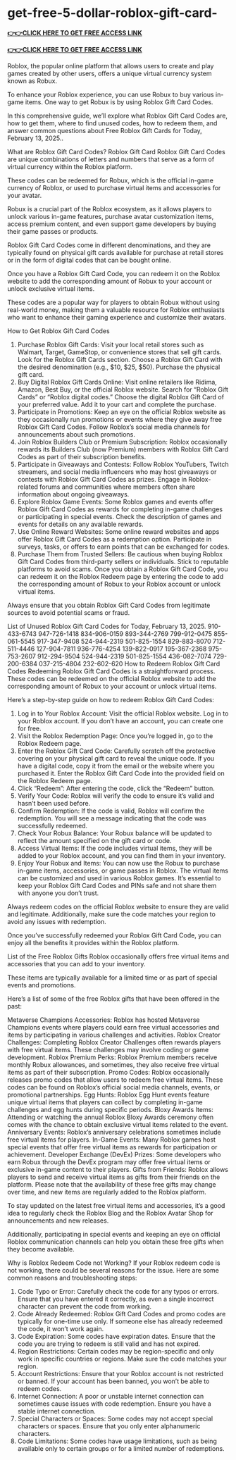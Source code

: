 # get-free-5-dollar-roblox-gift-card-


**[👉👉CLICK HERE TO GET FREE ACCESS LINK](https://topmega.xyz/Roblox/)**





**[👉👉CLICK HERE TO GET FREE ACCESS LINK](https://topmega.xyz/Roblox/)**



Roblox, the popular online platform that allows users to create and play games created by other users, offers a unique virtual currency system known as Robux.

To enhance your Roblox experience, you can use Robux to buy various in-game items. One way to get Robux is by using Roblox Gift Card Codes.

In this comprehensive guide, we’ll explore what Roblox Gift Card Codes are, how to get them, where to find unused codes, how to redeem them, and answer common questions about Free Roblox Gift Cards for Today, February 13, 2025..

What are Roblox Gift Card Codes?
Roblox Gift Card
Roblox Gift Card Codes are unique combinations of letters and numbers that serve as a form of virtual currency within the Roblox platform.

These codes can be redeemed for Robux, which is the official in-game currency of Roblox, or used to purchase virtual items and accessories for your avatar.

Robux is a crucial part of the Roblox ecosystem, as it allows players to unlock various in-game features, purchase avatar customization items, access premium content, and even support game developers by buying their game passes or products.

Roblox Gift Card Codes come in different denominations, and they are typically found on physical gift cards available for purchase at retail stores or in the form of digital codes that can be bought online.

Once you have a Roblox Gift Card Code, you can redeem it on the Roblox website to add the corresponding amount of Robux to your account or unlock exclusive virtual items.

These codes are a popular way for players to obtain Robux without using real-world money, making them a valuable resource for Roblox enthusiasts who want to enhance their gaming experience and customize their avatars.

How to Get Roblox Gift Card Codes
1. Purchase Roblox Gift Cards:
Visit your local retail stores such as Walmart, Target, GameStop, or convenience stores that sell gift cards.
Look for the Roblox Gift Cards section.
Choose a Roblox Gift Card with the desired denomination (e.g., $10, $25, $50).
Purchase the physical gift card.
2. Buy Digital Roblox Gift Cards Online:
Visit online retailers like Ridima, Amazon, Best Buy, or the official Roblox website.
Search for “Roblox Gift Cards” or “Roblox digital codes.”
Choose the digital Roblox Gift Card of your preferred value.
Add it to your cart and complete the purchase.
3. Participate in Promotions:
Keep an eye on the official Roblox website as they occasionally run promotions or events where they give away free Roblox Gift Card Codes.
Follow Roblox’s social media channels for announcements about such promotions.
4. Join Roblox Builders Club or Premium Subscription:
Roblox occasionally rewards its Builders Club (now Premium) members with Roblox Gift Card Codes as part of their subscription benefits.
5. Participate in Giveaways and Contests:
Follow Roblox YouTubers, Twitch streamers, and social media influencers who may host giveaways or contests with Roblox Gift Card Codes as prizes.
Engage in Roblox-related forums and communities where members often share information about ongoing giveaways.
6. Explore Roblox Game Events:
Some Roblox games and events offer Roblox Gift Card Codes as rewards for completing in-game challenges or participating in special events.
Check the description of games and events for details on any available rewards.
7. Use Online Reward Websites:
Some online reward websites and apps offer Roblox Gift Card Codes as a redemption option. Participate in surveys, tasks, or offers to earn points that can be exchanged for codes.
8. Purchase Them from Trusted Sellers:
Be cautious when buying Roblox Gift Card Codes from third-party sellers or individuals. Stick to reputable platforms to avoid scams.
Once you obtain a Roblox Gift Card Code, you can redeem it on the Roblox Redeem page by entering the code to add the corresponding amount of Robux to your Roblox account or unlock virtual items.

Always ensure that you obtain Roblox Gift Card Codes from legitimate sources to avoid potential scams or fraud.

List of Unused Roblox Gift Card Codes for Today, February 13, 2025.
 910-433-6743
 947-726-1418
 834-906-0159
 893-344-2769
 799-912-0475
 855-061-5545
 917-347-9408
 524-944-2319
 501-825-1554
 829-883-8070
 712-511-4446
 127-904-7811
 936-776-4254
 139-822-0917
 195-367-2368
 975-753-2607
 912-294-9504
 524-944-2319
 501-825-1554
 436-082-7074
 729-200-6384
 037-215-4804
 232-602-620
How to Redeem Roblox Gift Card Codes
Redeeming Roblox Gift Card Codes is a straightforward process. These codes can be redeemed on the official Roblox website to add the corresponding amount of Robux to your account or unlock virtual items.

Here’s a step-by-step guide on how to redeem Roblox Gift Card Codes:

1. Log in to Your Roblox Account:
Visit the official Roblox website.
Log in to your Roblox account. If you don’t have an account, you can create one for free.
2. Visit the Roblox Redemption Page:
Once you’re logged in, go to the Roblox Redeem page.
3. Enter the Roblox Gift Card Code:
Carefully scratch off the protective covering on your physical gift card to reveal the unique code.
If you have a digital code, copy it from the email or the website where you purchased it.
Enter the Roblox Gift Card Code into the provided field on the Roblox Redeem page.
4. Click “Redeem”:
After entering the code, click the “Redeem” button.
5. Verify Your Code:
Roblox will verify the code to ensure it’s valid and hasn’t been used before.
6. Confirm Redemption:
If the code is valid, Roblox will confirm the redemption. You will see a message indicating that the code was successfully redeemed.
7. Check Your Robux Balance:
Your Robux balance will be updated to reflect the amount specified on the gift card or code.
8. Access Virtual Items:
If the code includes virtual items, they will be added to your Roblox account, and you can find them in your inventory.
9. Enjoy Your Robux and Items:
You can now use the Robux to purchase in-game items, accessories, or game passes in Roblox. The virtual items can be customized and used in various Roblox games.
It’s essential to keep your Roblox Gift Card Codes and PINs safe and not share them with anyone you don’t trust.

Always redeem codes on the official Roblox website to ensure they are valid and legitimate. Additionally, make sure the code matches your region to avoid any issues with redemption.

Once you’ve successfully redeemed your Roblox Gift Card Code, you can enjoy all the benefits it provides within the Roblox platform.

List of the Free Roblox Gifts
Roblox occasionally offers free virtual items and accessories that you can add to your inventory.

These items are typically available for a limited time or as part of special events and promotions.

Here’s a list of some of the free Roblox gifts that have been offered in the past:

Metaverse Champions Accessories: Roblox has hosted Metaverse Champions events where players could earn free virtual accessories and items by participating in various challenges and activities.
Roblox Creator Challenges: Completing Roblox Creator Challenges often rewards players with free virtual items. These challenges may involve coding or game development.
Roblox Premium Perks: Roblox Premium members receive monthly Robux allowances, and sometimes, they also receive free virtual items as part of their subscription.
Promo Codes: Roblox occasionally releases promo codes that allow users to redeem free virtual items. These codes can be found on Roblox’s official social media channels, events, or promotional partnerships.
Egg Hunts: Roblox Egg Hunt events feature unique virtual items that players can collect by completing in-game challenges and egg hunts during specific periods.
Bloxy Awards Items: Attending or watching the annual Roblox Bloxy Awards ceremony often comes with the chance to obtain exclusive virtual items related to the event.
Anniversary Events: Roblox’s anniversary celebrations sometimes include free virtual items for players.
In-Game Events: Many Roblox games host special events that offer free virtual items as rewards for participation or achievement.
Developer Exchange (DevEx) Prizes: Some developers who earn Robux through the DevEx program may offer free virtual items or exclusive in-game content to their players.
Gifts from Friends: Roblox allows players to send and receive virtual items as gifts from their friends on the platform.
Please note that the availability of these free gifts may change over time, and new items are regularly added to the Roblox platform.

To stay updated on the latest free virtual items and accessories, it’s a good idea to regularly check the Roblox Blog and the Roblox Avatar Shop for announcements and new releases.

Additionally, participating in special events and keeping an eye on official Roblox communication channels can help you obtain these free gifts when they become available.

Why is Roblox Redeem Code not Working?
If your Roblox redeem code is not working, there could be several reasons for the issue. Here are some common reasons and troubleshooting steps:

1. Code Typo or Error:
Carefully check the code for any typos or errors. Ensure that you have entered it correctly, as even a single incorrect character can prevent the code from working.
2. Code Already Redeemed:
Roblox Gift Card Codes and promo codes are typically for one-time use only. If someone else has already redeemed the code, it won’t work again.
3. Code Expiration:
Some codes have expiration dates. Ensure that the code you are trying to redeem is still valid and has not expired.
4. Region Restrictions:
Certain codes may be region-specific and only work in specific countries or regions. Make sure the code matches your region.
5. Account Restrictions:
Ensure that your Roblox account is not restricted or banned. If your account has been banned, you won’t be able to redeem codes.
6. Internet Connection:
A poor or unstable internet connection can sometimes cause issues with code redemption. Ensure you have a stable internet connection.
7. Special Characters or Spaces:
Some codes may not accept special characters or spaces. Ensure that you only enter alphanumeric characters.
8. Code Limitations:
Some codes have usage limitations, such as being available only to certain groups or for a limited number of redemptions.
